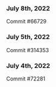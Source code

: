 ### July 8th, 2022

Commit #66729

### July 5th, 2022

Commit #314353


### July 4th, 2022

Commit #72281
